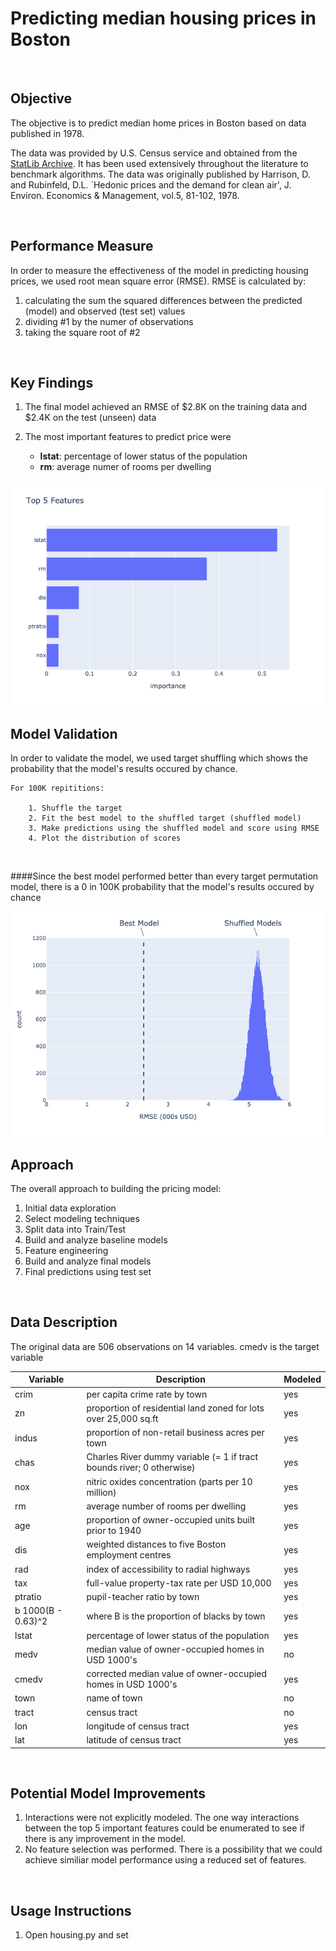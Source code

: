 # Predicting median housing prices in Boston

</br>

## Objective
The objective is to predict median home prices in Boston based on data published in 1978.  

The data was provided by U.S. Census service and obtained from the [StatLib Archive](http://lib.stat.cmu.edu/datasets/boston).  It has been used extensively throughout the literature to benchmark algorithms. The data was originally published by Harrison, D. and Rubinfeld, D.L. `Hedonic prices and the demand for clean air', J. Environ. Economics & Management, vol.5, 81-102, 1978. 

</br>


## Performance Measure
In order to measure the effectiveness of the model in predicting housing prices, we used root mean square error (RMSE).  RMSE is calculated by: 

1. calculating the sum the squared differences between the predicted (model) and observed (test set) values 
2. dividing #1 by the numer of observations
3. taking the square root of #2

</br>


## Key Findings

1. The final model achieved an RMSE of $2.8K on the training data and  $2.4K on the test (unseen) data
              
2. The most important features to predict price were
	* **lstat**:  percentage of lower status of the population 
	* **rm**: average numer of rooms per dwelling 

![](./images/fig1.png)


## Model Validation
In order to validate the model, we used target shuffling which shows the probability that the model's results occured by chance. 
    
    For 100K repititions:
        
        1. Shuffle the target 
        2. Fit the best model to the shuffled target (shuffled model)
        3. Make predictions using the shuffled model and score using RMSE
        4. Plot the distribution of scores 
</br>

####Since the best model performed better than every target permutation model, there is a 0 in 100K probability that the model's results occured by chance

![](./images/fig2.png)



## Approach

The overall approach to building the pricing model:

1. Initial data exploration
2. Select modeling techniques
3. Split data into Train/Test
4. Build and analyze baseline models
5. Feature engineering
6. Build and analyze final models
7. Final predictions using test set

</br>

## Data Description

The original data are 506 observations on 14 variables. cmedv is the target variable

Variable | Description | Modeled
---- | ----------- | --- 
crim |	per capita crime rate by town | yes
zn |	proportion of residential land zoned for lots over 25,000 sq.ft | yes
indus	| proportion of non-retail business acres per town | yes
chas |	Charles River dummy variable (= 1 if tract bounds river; 0 otherwise) | yes
nox	| nitric oxides concentration (parts per 10 million) | yes
rm	| average number of rooms per dwelling | yes
age	| proportion of owner-occupied units built prior to 1940 | yes
dis	| weighted distances to five Boston employment centres | yes
rad	| index of accessibility to radial highways | yes
tax	| full-value property-tax rate per USD 10,000 | yes
ptratio	| pupil-teacher ratio by town | yes
b	1000(B - 0.63)^2 | where B is the proportion of blacks by town | yes
lstat	| percentage of lower status of the population | yes
medv	| median value of owner-occupied homes in USD 1000's | no
cmedv	| corrected median value of owner-occupied homes in USD 1000's | yes
town	| name of town | no
tract	| census tract | no
lon	| longitude of census tract | yes
lat	| latitude of census tract | yes

</br>

## Potential Model Improvements

1. Interactions were not explicitly modeled.  The one way interactions between the top 5 important features could be enumerated to see if there is any improvement in the model.
2. No feature selection was performed.  There is a possibility that we could achieve similiar model performance using a reduced set of features. 

</br>

## Usage Instructions

1. Open housing.py and set 
